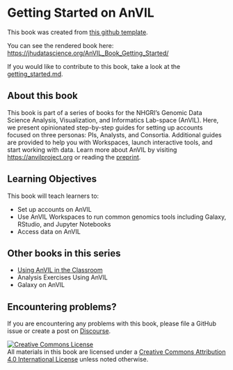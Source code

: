 # Getting Started on AnVIL

This book was created from [this github template](https://github.com/jhudsl/DaSL_Course_Template_Bookdown).

You can see the rendered book here: https://jhudatascience.org/AnVIL_Book_Getting_Started/

If you would like to contribute to this book, take a look at the [getting_started.md](./getting_started.md).

## About this book

This book is part of a series of books for the NHGRI’s Genomic Data Science Analysis, Visualization, and Informatics Lab-space (AnVIL).  Here, we present opinionated step-by-step guides for setting up accounts focused on three personas: PIs, Analysts, and Consortia. Additional guides are provided to help you with Workspaces, launch interactive tools, and start working with data.  Learn more about AnVIL by visiting https://anvilproject.org or reading the [preprint](https://www.biorxiv.org/content/10.1101/2021.04.22.436044v1).

## Learning Objectives

This book will teach learners to:  

- Set up accounts on AnVIL
- Use AnVIL Workspaces to run common genomics tools including Galaxy, RStudio, and Jupyter Notebooks
- Access data on AnVIL

## Other books in this series

- [Using AnVIL in the Classroom](https://jhudatascience.org/AnVIL_Book_Teacher_Guide)
- Analysis Exercises Using AnVIL
- Galaxy on AnVIL

## Encountering problems?

If you are encountering any problems with this book, please file a GitHub issue or create a post on [Discourse](https://help.anvilproject.org/).

<a rel="license" href="http://creativecommons.org/licenses/by/4.0/"><img alt="Creative Commons License" style="border-width:0" src="https://i.creativecommons.org/l/by/4.0/88x31.png" /></a><br />All materials in this book are licensed under a <a rel="license" href="http://creativecommons.org/licenses/by/4.0/">Creative Commons Attribution 4.0 International License</a> unless noted otherwise.

